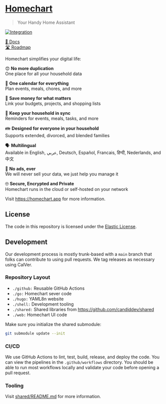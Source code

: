# [Homechart](https://homechart.app)

> Your Handy Home Assistant

[![Integration](https://github.com/candiddev/homechart/actions/workflows/workflow.yaml/badge.svg?branch=main)](https://github.com/candiddev/homechart/actions/workflows/workflow.yaml)

[:book: Docs](https://homechart.app/docs/)\
[:motorway: Roadmap](https://github.com/orgs/candiddev/projects/6/views/23)

Homechart simplifies your digital life:

😍 **No more duplication**\
One place for all your household data

📅 **One calendar for everything**\
Plan events, meals, chores, and more

🔗 **Save money for what matters**\
Link your budgets, projects, and shopping lists

📣 **Keep your household in sync**\
Reminders for events, meals, tasks, and more

👪 **Designed for everyone in your household**\
Supports extended, divorced, and blended families

🗣️ **Multilingual**\
Available in English, عربي, Deutsch, Español, Francais, हिन्दी, Nederlands, and 中文

🙌 **No ads, ever**\
We will never sell your data, we just help you manage it

🤓 **Secure, Encrypted and Private**\
Homechart runs in the cloud or self-hosted on your network

Visit https://homechart.app for more information.

## License

The code in this repository is licensed under the [Elastic License](https://www.elastic.co/licensing/elastic-license).

## Development

Our development process is mostly trunk-based with a `main` branch that folks can contribute to using pull requests.  We tag releases as necessary using CalVer.

### Repository Layout

- `./github:` Reusable GitHub Actions
- `./go:` Homechart sever code
- `./hugo:` YAML8n website
- `./shell:` Development tooling
- `./shared:` Shared libraries from https://github.com/candiddev/shared
- `./web:` Homechart UI code

Make sure you initialize the shared submodule:

```bash
git submodule update --init
```

### CI/CD

We use GitHub Actions to lint, test, build, release, and deploy the code.  You can view the pipelines in the `.github/workflows` directory.  You should be able to run most workflows locally and validate your code before opening a pull request.

### Tooling

Visit [shared/README.md](shared/README.md) for more information.
